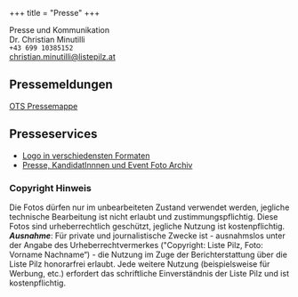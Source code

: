 +++
title = "Presse"
+++

Presse und Kommunikation</br>
Dr. Christian Minutilli</br>
`+43 699 10385152`</br>
[christian.minutilli@listepilz.at](mailto:christian.minutilli@listepilz.at)</br>

## Pressemeldungen

[OTS Pressemappe](https://www.ots.at/pressemappe/30338/liste-pilz)

## Presseservices

* [Logo in verschiedensten Formaten](/assets/logopack/Logos.zip)
* [Presse, KandidatInnnen und Event Foto Archiv](https://www.flickr.com/photos/listepilz/albums)

### Copyright Hinweis
Die Fotos dürfen nur im unbearbeiteten Zustand verwendet werden, jegliche technische Bearbeitung ist nicht erlaubt und zustimmungspflichtig. Diese Fotos sind urheberrechtlich geschützt, jegliche Nutzung ist kostenpflichtig. ***Ausnahme***: Für private und journalistische Zwecke ist - ausnahmslos unter der Angabe des Urheberrechtvermerkes ("Copyright: Liste Pilz, Foto: Vorname Nachname“) - die Nutzung im Zuge der Berichterstattung über die Liste Pilz honorarfrei erlaubt. Jede weitere Nutzung (beispielsweise für Werbung, etc.) erfordert das schriftliche Einverständnis der Liste Pilz und ist kostenpflichtig.
